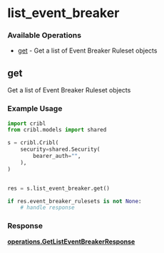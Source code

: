 # list_event_breaker

### Available Operations

* [get](#get) - Get a list of Event Breaker Ruleset objects

## get

Get a list of Event Breaker Ruleset objects

### Example Usage

```python
import cribl
from cribl.models import shared

s = cribl.Cribl(
    security=shared.Security(
        bearer_auth="",
    ),
)


res = s.list_event_breaker.get()

if res.event_breaker_rulesets is not None:
    # handle response
```


### Response

**[operations.GetListEventBreakerResponse](../../models/operations/getlisteventbreakerresponse.md)**

